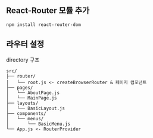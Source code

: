 ## React-Router 모듈 추가
```
npm install react-router-dom
```

## 라우터 설정
directory 구조
```
src/
├── router/
│   └── root.js <- createBrowserRouter & 페이지 컴포넌트
├── pages/
│   └── AboutPage.js
│   └── MainPage.js
├── layouts/
│   └── BasicLayout.js
├── components/
│   └── menus/
│       └── BasicMenu.js
└── App.js <- RouterProvider
```

